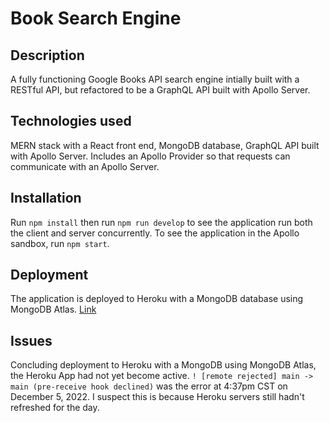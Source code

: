 # Book Search Engine

## Description
A fully functioning Google Books API search engine intially built with a RESTful API, but refactored to be a GraphQL API built with Apollo Server.

## Technologies used
MERN stack with a React front end, MongoDB database, GraphQL API built with Apollo Server. Includes an Apollo Provider so that requests can communicate with an Apollo Server.

## Installation
Run `npm install` then run `npm run develop` to see the application run both the client and server concurrently. To see the application in the Apollo sandbox, run `npm start`.

## Deployment
The application is deployed to Heroku with a MongoDB database using MongoDB Atlas. [Link](https://shielded-scrubland-26904.herokuapp.com/)

## Issues
Concluding deployment to Heroku with a MongoDB using MongoDB Atlas, the Heroku App had not yet become active. `! [remote rejected] main -> main (pre-receive hook declined)` was the error at 4:37pm CST on December 5, 2022. I suspect this is because Heroku servers still hadn't refreshed for the day.
